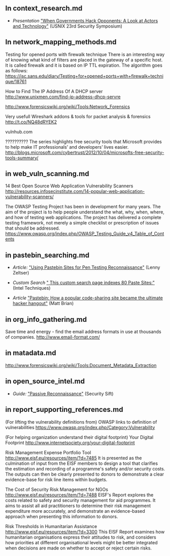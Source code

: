 
## In context_research.md

  * *Presentation* ["When Governments Hack Opponents: A Look at Actors and Technology"](https://www.usenix.org/conference/usenixsecurity14/technical-sessions/presentation/marczak) (USNIX 23rd Security Symposium)

## In network_mapping_methods.md

Testing for opened ports with firewalk technique
There is an interesting way of knowing what kind of filters are placed in the gateway of a specific host. It is called firewalk and it is based on IP TTL expiration. The algorithm goes as follows:
https://isc.sans.edu/diary/Testing+for+opened+ports+with+firewalk+technique/18761


How to Find The IP Address Of A DHCP server
http://www.unixmen.com/find-ip-address-dhcp-servre


http://www.forensicswiki.org/wiki/Tools:Network_Forensics


Very usefull Wireshark addons & tools for packet analysis & forensics
http://t.co/NQ48dRYEK2


vulnhub.com


??????????
The series highlights free security tools that Microsoft provides to help make IT professionals’ and developers’ lives easier. 
http://blogs.microsoft.com/cybertrust/2012/10/04/microsofts-free-security-tools-summary/


## in web_vuln_scanning.md

14 Best Open Source Web Application Vulnerability Scanners
http://resources.infosecinstitute.com/14-popular-web-application-vulnerability-scanners/

The OWASP Testing Project has been in development for many years. The aim of the project is to help people understand the what, why, when, where, and how of testing web applications. The project has delivered a complete testing framework, not merely a simple checklist or prescription of issues that should be addressed.
https://www.owasp.org/index.php/OWASP_Testing_Guide_v4_Table_of_Contents


## in pastebin_searching.md

  * *Article:* ["Using Pastebin Sites for Pen Testing Reconnaissance"](http://blog.zeltser.com/post/7303303567/paste-sites-for-pen-testing-reconnaissance) (Lenny Zeltser)
  * *Custom Search* [" This custom search page indexes 80 Paste Sites:"](http://inteltechniques.com/OSINT/pastebins.html) (Intel Techniques)

  * *Article* ["Pastebin: How a popular code-sharing site became the ultimate hacker hangout"](http://thenextweb.com/socialmedia/2011/06/05/pastebin-how-a-popular-code-sharing-site-became-the-ultimate-hacker-hangout/) (Matt Brian)

## in org_info_gathering.md


Save time and energy - find the email address formats in use at thousands of companies.
http://www.email-format.com/



## in matadata.md

http://www.forensicswiki.org/wiki/Tools:Document_Metadata_Extraction

## in open_source_intel.md

  * *Guide:* ["Passive Reconnaissance"](http://www.securitysift.com/passive-reconnaissance/) (Security Sift)

## in report_supporting_references.md

(For lifting the vulnerability definitions from)
OWASP links to definition of vulnerabilities
https://www.owasp.org/index.php/Category:Vulnerability

(For helping organization understand their digital footprint)
Your Digital Footprint
http://www.internetsociety.org/your-digital-footprint

Risk Management Expense Portfolio Tool
http://www.eisf.eu/resources/item/?d=7485
It is presented as the culmination of input from the EISF members to design a tool that clarifies the estimation and recording of a programme's safety and/or security costs. The outputs can then be clearly presented to donors to demonstrate a clear evidence-base for risk line items within budgets.


The Cost of Security Risk Management for NGOs
http://www.eisf.eu/resources/item/?d=7488
EISF's Report explores the costs related to safety and security management for aid programmes. It aims to assist all aid practitioners to determine their risk management expenditure more accurately, and demonstrate an evidence-based approach when presenting this information to donors.

Risk Thresholds in Humanitarian Assistance
http://www.eisf.eu/resources/item/?d=3300
This EISF Report examines how humanitarian organisations express their attitudes to risk, and considers how priorities at different organisational levels might be better integrated when decisions are made on whether to accept or reject certain risks.
